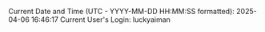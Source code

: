 Current Date and Time (UTC - YYYY-MM-DD HH:MM:SS formatted): 2025-04-06 16:46:17
Current User's Login: luckyaiman
